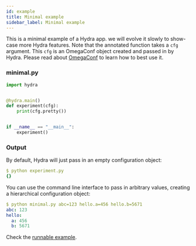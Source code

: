 ```yaml
---
id: example
title: Minimal example
sidebar_label: Minimal example
---
```


This is a minimal example of a Hydra app. we will evolve it slowly to show-case more Hydra features.
Note that the annotated function takes a `cfg` argument. This `cfg` is an OmegaConf object created and passed in by Hydra.
Please read about [OmegaConf](https://omegaconf.readthedocs.io/en/latest/usage.html#access-and-manipulation) to learn how to best use it.

### minimal.py
```python
import hydra


@hydra.main()
def experiment(cfg):
    print(cfg.pretty())


if __name__ == "__main__":
    experiment()
```

### Output
By default, Hydra will just pass in an empty configuration object:
```yaml
$ python experiment.py
{}
```

You can use the command line interface to pass in arbitrary values, creating a hierarchical configuration object:
```yaml
$ python minimal.py abc=123 hello.a=456 hello.b=5671
abc: 123
hello:
  a: 456
  b: 5671
```

Check the [runnable example](https://github.com/fairinternal/hydra/blob/master/demos/0_minimal/minimal.py).
